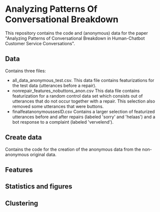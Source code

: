 # Analyzing Patterns Of Conversational Breakdown

This repository contains the code and (anonymous) data for the paper "Analyzing Patterns of Conversational Breakdown in Human-Chatbot Customer Service Conversations".

## Data
Contains three files:
- all_data_anonymous_test.csv. This data file contains featurizations for the test data (utterances before a repair).
- nonrepair_features_nobuttons_anon.csv This data file contains featurization for a random control data set which consists out of utterances that do not occur together with a repair. This selection also removed some utterances that were buttons.
- finalfeatanonymoussesID.csv Contains a larger selection of featurized utterances before and after repairs (labeled 'sorry' and 'helaas') and a bot response to a complaint (labeled 'vervelend'). 

## Create data
Contains the code for the creation of the anonymous data from the non-anonymous original data.

## Features

## Statistics and figures

## Clustering 
